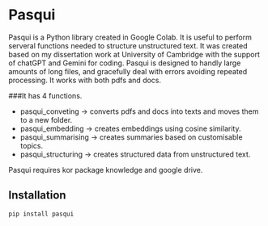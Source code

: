 
# Pasqui

Pasqui is a Python library created in Google Colab. It is useful to perform serveral functions needed to structure unstructured text. It was created based on my dissertation work at University of Cambridge with the support of chatGPT and Gemini for coding.
Pasqui is designed to handly large amounts of long files, and gracefully deal with errors avoiding repeated processing. It works with both pdfs and docs.

###It has 4 functions.
* pasqui_conveting -> converts pdfs and docs into texts and moves them to a new folder.
* pasqui_embedding -> creates embeddings using cosine similarity.
* pasqui_summarising -> creates summaries based on customisable topics.
* pasqui_structuring -> creates structured data from unstructured text.

Pasqui requires kor package knowledge and google drive.
## Installation
```bash
pip install pasqui
